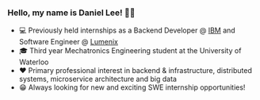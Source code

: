 ### Hello, my name is Daniel Lee! 👦🏻

- 💻 Previously held internships as a Backend Developer @ [IBM](https://www.ibm.com/ca-en) and Software Engineer @ [Lumenix](https://lumenix.com/)
- 🎓 Third year Mechatronics Engineering student at the University of Waterloo
- ❤️ Primary professional interest in backend & infrastructure, distributed systems, microservice architecture and big data
- 😁 Always looking for new and exciting SWE internship opportunities!
